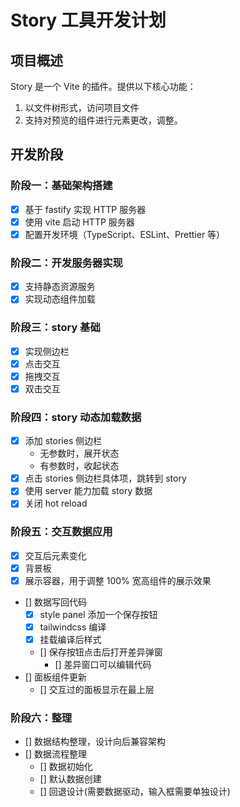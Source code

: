# Story 工具开发计划

## 项目概述

Story 是一个 Vite 的插件。提供以下核心功能：

1. 以文件树形式，访问项目文件
2. 支持对预览的组件进行元素更改，调整。

## 开发阶段

### 阶段一：基础架构搭建

- [x] 基于 fastify 实现 HTTP 服务器
- [x] 使用 vite 启动 HTTP 服务器
- [x] 配置开发环境（TypeScript、ESLint、Prettier 等）

### 阶段二：开发服务器实现

- [x] 支持静态资源服务
- [x] 实现动态组件加载

### 阶段三：story 基础

- [x] 实现侧边栏
- [x] 点击交互
- [x] 拖拽交互
- [x] 双击交互

### 阶段四：story 动态加载数据

- [x] 添加 stories 侧边栏
  - 无参数时，展开状态
  - 有参数时，收起状态
- [x] 点击 stories 侧边栏具体项，跳转到 story
- [x] 使用 server 能力加载 story 数据
- [x] 关闭 hot reload

### 阶段五：交互数据应用

- [x] 交互后元素变化
- [x] 背景板
- [x] 展示容器，用于调整 100% 宽高组件的展示效果
- [] 数据写回代码
  - [x] style panel 添加一个保存按钮
  - [x] tailwindcss 编译
  - [x] 挂载编译后样式
  - [] 保存按钮点击后打开差异弹窗
    - [] 差异窗口可以编辑代码
- [] 面板组件更新
  - [] 交互过的面板显示在最上层

### 阶段六：整理

- [] 数据结构整理，设计向后兼容架构
- [] 数据流程整理
  - [] 数据初始化
  - [] 默认数据创建
  - [] 回退设计(需要数据驱动，输入框需要单独设计)
